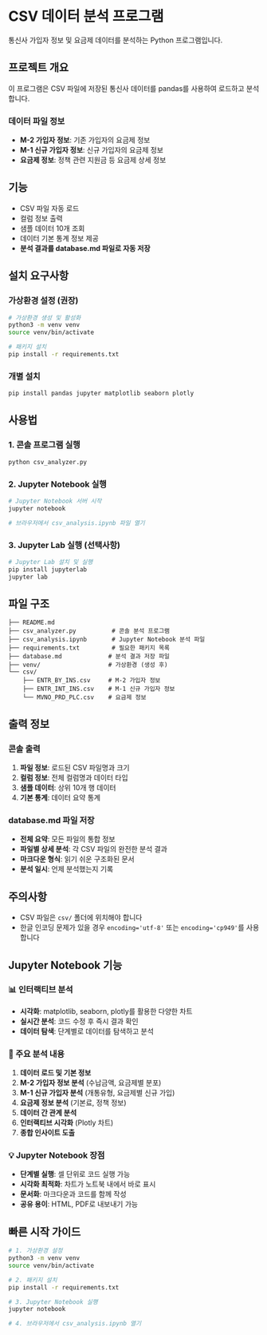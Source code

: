 # CSV 데이터 분석 프로그램

통신사 가입자 정보 및 요금제 데이터를 분석하는 Python 프로그램입니다.

## 프로젝트 개요

이 프로그램은 CSV 파일에 저장된 통신사 데이터를 pandas를 사용하여 로드하고 분석합니다.

### 데이터 파일 정보

- **M-2 가입자 정보**: 기존 가입자의 요금제 정보
- **M-1 신규 가입자 정보**: 신규 가입자의 요금제 정보  
- **요금제 정보**: 정책 관련 지원금 등 요금제 상세 정보

## 기능

- CSV 파일 자동 로드
- 컬럼 정보 출력
- 샘플 데이터 10개 조회
- 데이터 기본 통계 정보 제공
- **분석 결과를 database.md 파일로 자동 저장**

## 설치 요구사항

### 가상환경 설정 (권장)
```bash
# 가상환경 생성 및 활성화
python3 -m venv venv
source venv/bin/activate

# 패키지 설치
pip install -r requirements.txt
```

### 개별 설치
```bash
pip install pandas jupyter matplotlib seaborn plotly
```

## 사용법

### 1. 콘솔 프로그램 실행
```bash
python csv_analyzer.py
```

### 2. Jupyter Notebook 실행
```bash
# Jupyter Notebook 서버 시작
jupyter notebook

# 브라우저에서 csv_analysis.ipynb 파일 열기
```

### 3. Jupyter Lab 실행 (선택사항)
```bash
# Jupyter Lab 설치 및 실행
pip install jupyterlab
jupyter lab
```

## 파일 구조

```
├── README.md
├── csv_analyzer.py          # 콘솔 분석 프로그램
├── csv_analysis.ipynb       # Jupyter Notebook 분석 파일
├── requirements.txt         # 필요한 패키지 목록
├── database.md             # 분석 결과 저장 파일
├── venv/                   # 가상환경 (생성 후)
└── csv/
    ├── ENTR_BY_INS.csv     # M-2 가입자 정보
    ├── ENTR_INT_INS.csv    # M-1 신규 가입자 정보
    └── MVNO_PRD_PLC.csv    # 요금제 정보
```

## 출력 정보

### 콘솔 출력
1. **파일 정보**: 로드된 CSV 파일명과 크기
2. **컬럼 정보**: 전체 컬럼명과 데이터 타입
3. **샘플 데이터**: 상위 10개 행 데이터
4. **기본 통계**: 데이터 요약 통계

### database.md 파일 저장
- **전체 요약**: 모든 파일의 통합 정보
- **파일별 상세 분석**: 각 CSV 파일의 완전한 분석 결과
- **마크다운 형식**: 읽기 쉬운 구조화된 문서
- **분석 일시**: 언제 분석했는지 기록

## 주의사항

- CSV 파일은 `csv/` 폴더에 위치해야 합니다
- 한글 인코딩 문제가 있을 경우 `encoding='utf-8'` 또는 `encoding='cp949'`를 사용합니다

## Jupyter Notebook 기능

### 📊 인터랙티브 분석
- **시각화**: matplotlib, seaborn, plotly를 활용한 다양한 차트
- **실시간 분석**: 코드 수정 후 즉시 결과 확인
- **데이터 탐색**: 단계별로 데이터를 탐색하고 분석

### 🎯 주요 분석 내용
1. **데이터 로드 및 기본 정보**
2. **M-2 가입자 정보 분석** (수납금액, 요금제별 분포)
3. **M-1 신규 가입자 분석** (개통유형, 요금제별 신규 가입)
4. **요금제 정보 분석** (기본료, 정책 정보)
5. **데이터 간 관계 분석**
6. **인터랙티브 시각화** (Plotly 차트)
7. **종합 인사이트 도출**

### 💡 Jupyter Notebook 장점
- **단계별 실행**: 셀 단위로 코드 실행 가능
- **시각화 최적화**: 차트가 노트북 내에서 바로 표시
- **문서화**: 마크다운과 코드를 함께 작성
- **공유 용이**: HTML, PDF로 내보내기 가능

## 빠른 시작 가이드

```bash
# 1. 가상환경 설정
python3 -m venv venv
source venv/bin/activate

# 2. 패키지 설치
pip install -r requirements.txt

# 3. Jupyter Notebook 실행
jupyter notebook

# 4. 브라우저에서 csv_analysis.ipynb 열기
```
